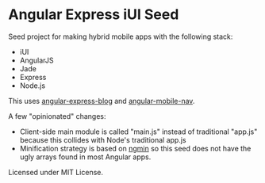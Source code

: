 # Angular Express iUI Seed
Seed project for making hybrid mobile apps with the following stack:

* iUI
* AngularJS
* Jade
* Express
* Node.js

This uses [angular-express-blog](https://github.com/btford/angular-express-blog) and [angular-mobile-nav](https://github.com/ajoslin/angular-mobile-nav).

A few "opinionated" changes:
* Client-side main module is called "main.js" instead of traditional "app.js" because this collides with Node's traditional app.js
* Minification strategy is based on [ngmin](https://github.com/btford/ngmin) so this seed does not have the ugly arrays found in most Angular apps.


Licensed under MIT License.
